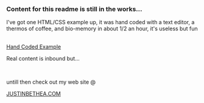 <html>
 <body>
  <h3>Content for this readme is still in the works...</h3>
  
  <content><p>I've got one HTML/CSS example up, it was hand coded with a text editor, a thermos of coffee, and bio-memory in about 1/2 an hour, it's useless but fun</p><br>
  <a href="class3.html">Hand Coded Example</a><br>
  <p>Real content is inbound but...</p><br>
  <p>untill then check out my web site @ </p><a href="https://justinbethea.com">JUSTINBETHEA.COM</a>
  </body> 
</html>
   

<!--
**justinbethea/justinbethea** is a ✨ _special_ ✨ repository because its `README.md` (this file) appears on your GitHub profile.

Here are some ideas to get you started:

- 🔭 I’m currently working on ...
- 🌱 I’m currently learning ...
- 👯 I’m looking to collaborate on ...
- 🤔 I’m looking for help with ...
- 💬 Ask me about ...
- 📫 How to reach me: ...
- 😄 Pronouns: ...
- ⚡ Fun fact: ...
-->

